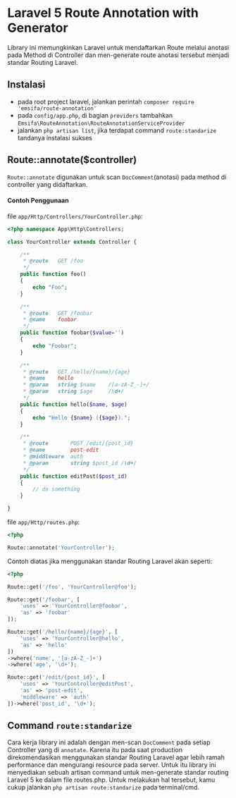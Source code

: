 Laravel 5 Route Annotation with Generator
==========================================

Library ini memungkinkan Laravel untuk mendaftarkan Route melalui anotasi pada Method di Controller
dan men-generate route anotasi tersebut menjadi standar Routing Laravel. 

## Instalasi

* pada root project laravel, jalankan perintah `composer require 'emsifa/route-annotation'`
* pada `config/app.php`, di bagian `providers` tambahkan `Emsifa\RouteAnnotation\RouteAnnotationServiceProvider`
* jalankan `php artisan list`, jika terdapat command `route:standarize` tandanya instalasi sukses

## Route::annotate($controller)

`Route::annotate` digunakan untuk scan `DocComment`(anotasi) pada method di controller yang didaftarkan.

#### Contoh Penggunaan

file `app/Http/Controllers/YourController.php`:

```php
<?php namespace App\Http\Controllers;

class YourController extends Controller {

	/**
	 * @route 	GET /foo
	 */
	public function foo()
	{
		echo "Foo";
	}

	/**
	 * @route 	GET /foobar
	 * @name 	foobar
	 */
	public function foobar($value='')
	{
		echo "Foobar";
	}

	/**
	 * @route 	GET /hello/{name}/{age}
	 * @name 	hello
	 * @param 	string $name 	/[a-zA-Z_-]+/
	 * @param 	string $age 	/\d+/
	 */
	public function hello($name, $age)
	{
		echo "Hello {$name} ({$age}).";
	}

	/**
	 * @route 		POST /edit/{post_id}
	 * @name 		post-edit
	 * @middleware 	auth
	 * @param 		string $post_id /\d+/
	 */
	public function editPost($post_id)
	{
		// do something
	}

}
```

file `app/Http/routes.php`:

```php
<?php

Route::annotate('YourController');

```

Contoh diatas jika menggunakan standar Routing Laravel akan seperti:

```php
<?php

Route::get('/foo', 'YourController@foo');

Route::get('/foobar', [
	'uses' => 'YourController@foobar',
	'as' => 'foobar'
]);

Route::get('/hello/{name}/{age}', [
	'uses' => 'YourController@hello',
	'as' => 'hello'
])
->where('name', '[a-zA-Z_-]+')
->where('age', '\d+');

Route::get('/edit/{post_id}', [
	'uses' => 'YourController@editPost',
	'as' => 'post-edit',
	'middleware' => 'auth'
])->where('post_id', '\d+');

```

## Command `route:standarize`

Cara kerja library ini adalah dengan men-scan `DocComment` pada setiap Controller yang di `annotate`.
Karena itu pada saat production direkomendasikan menggunakan standar Routing Laravel agar lebih ramah performance dan mengurangi resource pada server. 
Untuk itu library ini menyediakan sebuah artisan command untuk men-generate standar routing Laravel 5 ke dalam file routes.php. Untuk melakukan hal tersebut, kamu cukup jalankan `php artisan route:standarize` pada terminal/cmd.

